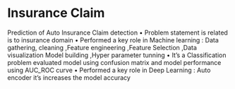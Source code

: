 # Insurance Claim
Prediction of Auto Insurance Claim detection
•	Problem statement is related is to insurance  domain
•	Performed a key role in Machine learning : Data gathering, cleaning ,Feature engineering ,Feature Selection ,Data visualization 
Model building ,Hyper parameter tunning
•	 It’s a Classification problem evaluated model using confusion matrix and model performance using AUC_ROC curve
•	Performed a key role in Deep Learning : Auto encoder it’s increases the model accuracy 
